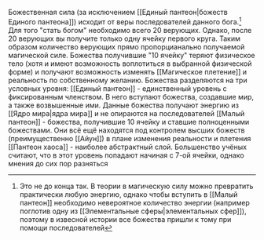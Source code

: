 Божественная сила (за исключением [[Единый пантеон|божеств Единого пантеона]]) исходит от веры последователей данного бога.[^1] Для того "стать богом" необходимо всего 20 верующих. Однако, после 20 верующих вы получите только одну ячейку первого круга. Таким образом количество верующих прямо пропорцианально получаемой магической силе. Божества получившие "10 ячейку" теряют физическое тело (хотя и имеют возможность воплотиться в выбранной физической форме) и получают возможность изменять [[Магическое плетение]] и реальность по собственному желанию.
Божества разделяются на три условных уровня:
[[Единый пантеон]] - единственный уровень с фиксированным членством. В него вступают божества, создавшие мир, а также возвышенные ими. Данные божества получают энергию из [[Ядро мира|ядра мира]] и не опираются на последователей
[[Малый пантеон]] - божества, получившие 10 ячейку и ставшие полноценными божествами. Они всё ещё находятся под контролем высших божеств (преимущественно [[Айун]]) в плане изменения реальности и плетения
[[Пантеон хаоса]] - наиболее абстрактный слой. Большенство учёных считают, что в этот уровень попадают начиная с 7-ой ячейки, однако мнения до сих пор разняться

[^1]: Это не до конца так. В теории в магическую силу можно превратить практически любую энергию, однако чтобы вступить в [[Малый пантеон]] необходимо невероятное количество энергии (например поглотив одну из [[Элементальные сферы|элементальных сфер]]), поэтому в извесной истории все божества пришли к тому при помощи последователей
